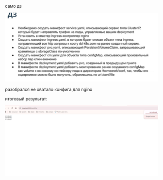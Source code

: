 само дз

![dz.png](manifests%2Fresources%2Fdz.png)


разобрался
не хватало конфига для nginx

итоговый результат:

![img.png](manifests%2Fresources%2Fimg.png)
